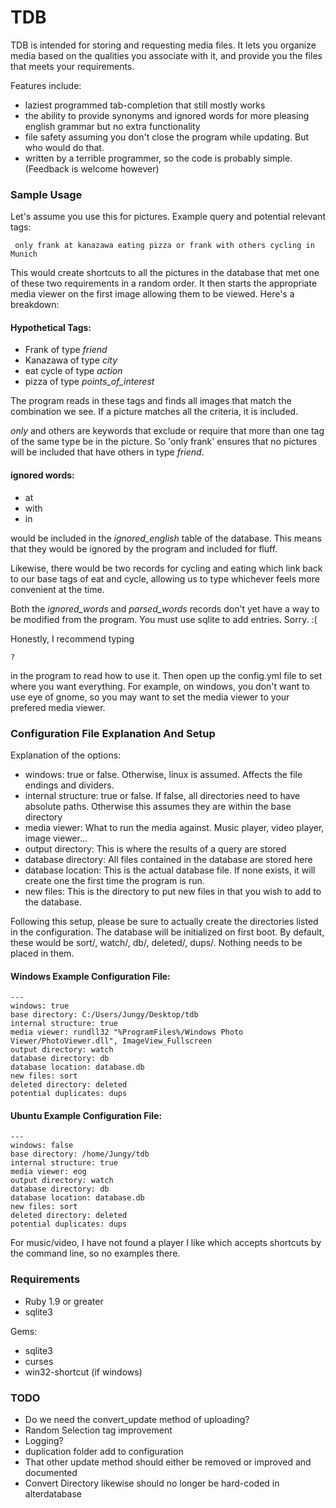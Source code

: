 TDB
===

TDB is intended for storing and requesting media files. It lets you organize media based on the qualities you associate with it, and provide you the files that meets your requirements.

Features include:
* laziest programmed tab-completion that still mostly works 
* the ability to provide synonyms and ignored words for more pleasing english grammar but no extra functionality
* file safety assuming you don't close the program while updating. But who would do that.
* written by a terrible programmer, so the code is probably simple. (Feedback is welcome however)

### Sample Usage

Let's assume you use this for pictures. Example query and potential relevant tags:
```
 only frank at kanazawa eating pizza or frank with others cycling in Munich
```
This would create shortcuts to all the pictures in the database that met one of these two requirements in a random order. It then starts the appropriate media viewer on the first image allowing them to be viewed.
Here's a breakdown:

#### Hypothetical Tags:
- Frank of type *friend*
- Kanazawa of type *city*
- eat cycle of type *action*
- pizza of type *points_of_interest*

The program reads in these tags and finds all images that match the combination we see. If a picture matches all the criteria, it is included.

*only* and others are keywords that exclude or require that more than one tag of the same type be in the picture. So 'only frank' ensures that no pictures will be included that have others in type *friend*.

#### ignored words:
- at
- with
- in

would be included in the *ignored_english* table of the database. This means that they would be ignored by the program and included for fluff.

Likewise, there would be two records for cycling and eating which link back to our base tags of eat and cycle, allowing us to type whichever feels more convenient at the time.

Both the *ignored_words* and *parsed_words* records don't yet have a way to be modified from the program. You must use sqlite to add entries. Sorry. :(

Honestly, I recommend typing
```
?
```
in the program to read how to use it. Then open up the config.yml file to set where you want everything. For example, on windows, you don't want to use eye of gnome, so you may want to set the media viewer to your prefered media viewer.

### Configuration File Explanation And Setup
Explanation of the options:
- windows: true or false. Otherwise, linux is assumed. Affects the file endings and dividers.
- internal structure: true or false. If false, all directories need to have absolute paths. Otherwise this assumes they are within the base directory
- media viewer: What to run the media against. Music player, video player, image viewer...
- output directory: This is where the results of a query are stored
- database directory: All files contained in the database are stored here
- database location: This is the actual database file. If none exists, it will create one the first time the program is run.
- new files: This is the directory to put new files in that you wish to add to the database.

Following this setup, please be sure to actually create the directories listed in the configuration. The database will be initialized on first boot. By default, these would be sort/, watch/, db/, deleted/, dups/. Nothing needs to be placed in them.

#### Windows Example Configuration File:
```
---
windows: true
base directory: C:/Users/Jungy/Desktop/tdb
internal structure: true
media viewer: rundll32 "%ProgramFiles%/Windows Photo Viewer/PhotoViewer.dll", ImageView_Fullscreen
output directory: watch
database directory: db
database location: database.db
new files: sort
deleted directory: deleted
potential duplicates: dups
```

#### Ubuntu Example Configuration File:
```
---
windows: false
base directory: /home/Jungy/tdb
internal structure: true
media viewer: eog
output directory: watch
database directory: db
database location: database.db
new files: sort
deleted directory: deleted
potential duplicates: dups
```

For music/video, I have not found a player I like which accepts shortcuts by the command line, so no
examples there.

### Requirements

- Ruby 1.9 or greater
- sqlite3

Gems:
- sqlite3
- curses
- win32-shortcut (if windows)


### TODO

- Do we need the convert_update method of uploading?
- Random Selection tag improvement
- Logging?
- duplication folder add to configuration
- That other update method should either be removed or improved and documented
- Convert Directory likewise should no longer be hard-coded in alterdatabase
